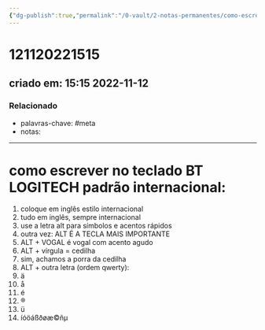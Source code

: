 ```yaml
---
{"dg-publish":true,"permalink":"/0-vault/2-notas-permanentes/como-escrever-no-teclado-bt-logitech-padrao-internacional/","tags":["permanente","meta"],"dgHomeLink":true,"dgShowLocalGraph":true,"dgShowFileTree":true,"dgEnableSearch":true,"noteIcon":""}
---
```


# 121120221515
## criado em: 15:15 2022-11-12

### Relacionado
- palavras-chave: #meta 
- notas: 
---
# como escrever no teclado BT LOGITECH padrão internacional:
1. coloque em inglês estilo internacional
2. tudo em inglês, sempre internacional
3. use a letra alt para símbolos e acentos rápidos
4. outra vez: ALT É A TECLA MAIS IMPORTANTE
5. ALT + VOGAL é vogal com acento agudo
6. ALT + vírgula = cedilha
7. sim, achamos a porra da cedilha
8. ALT + outra letra (ordem qwerty):
9. ä
10. å
11. é
12. ®
13. ü
14. íóöáßðøæ©ñµ
